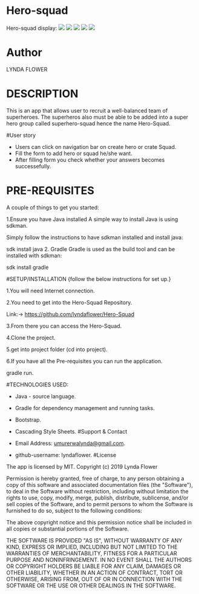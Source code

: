  # Hero-squad
 Hero-squad display:
<img src= "images/Home.png">
<img src="images/Form.png">
<img src= "images/Successfull.png">
<img src= "images/Squad-form.png">
<img src="images/success.png">
# Author 
LYNDA FLOWER

# DESCRIPTION
This is an app that allows user to recruit a well-balanced team of superheroes. The superheros also must be able to be added into a super hero group called superhero-squad hence the name Hero-Squad.


#User story

* Users can click on navigation bar on create hero or crate Squad.
* Fill the form to add hero or squad he/she want.
* After filling form you check whether your answers becomes successefully.
# PRE-REQUISITES
A couple of things to get you started:

1.Ensure you have Java installed
A simple way to install Java is using sdkman.

Simply follow the instructions to have sdkman installed and install java:

sdk install java
2. Gradle
Gradle is used as the build tool and can be installed with sdkman:

sdk install gradle

#SETUP/INSTALLATION
{follow the below instructions for set up.}

1.You will need Internet connection.

2.You need to get into the Hero-Squad Repository.

Link:-> https://github.com/lyndaflower/Hero-Squad

3.From there you can access the Hero-Squad.

4.Clone the project.

5.get into project folder (cd into project).

6.If you have all the Pre-requisites you can run the application.

gradle run.

#TECHNOLOGIES USED:

* Java - source language.

* Gradle for dependency management and running tasks.

* Bootstrap.

* Cascading Style Sheets.
#Support & Contact
  
*  Email Address: umurerwalynda@gmail.com.
  
* github-username: lyndaflower.
#License

The app is licensed by MIT. Copyright (c) 2019 Lynda Flower





Permission is hereby granted, free of charge, to any person obtaining a copy
of this software and associated documentation files (the "Software"), to deal
in the Software without restriction, including without limitation the rights
to use, copy, modify, merge, publish, distribute, sublicense, and/or sell
copies of the Software, and to permit persons to whom the Software is
furnished to do so, subject to the following conditions:

The above copyright notice and this permission notice shall be included in all
copies or substantial portions of the Software.

THE SOFTWARE IS PROVIDED "AS IS", WITHOUT WARRANTY OF ANY KIND, EXPRESS OR
IMPLIED, INCLUDING BUT NOT LIMITED TO THE WARRANTIES OF MERCHANTABILITY,
FITNESS FOR A PARTICULAR PURPOSE AND NONINFRINGEMENT. IN NO EVENT SHALL THE
AUTHORS OR COPYRIGHT HOLDERS BE LIABLE FOR ANY CLAIM, DAMAGES OR OTHER
LIABILITY, WHETHER IN AN ACTION OF CONTRACT, TORT OR OTHERWISE, ARISING FROM,
OUT OF OR IN CONNECTION WITH THE SOFTWARE OR THE USE OR OTHER DEALINGS IN THE
SOFTWARE.



